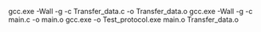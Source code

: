 gcc.exe -Wall -g  -c Transfer_data.c -o Transfer_data.o
gcc.exe -Wall -g  -c main.c -o main.o
gcc.exe  -o Test_protocol.exe main.o Transfer_data.o
